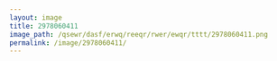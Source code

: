 ```yaml
---
layout: image
title: 2978060411
image_path: /qsewr/dasf/erwq/reeqr/rwer/ewqr/tttt/2978060411.png
permalink: /image/2978060411/
---
```

